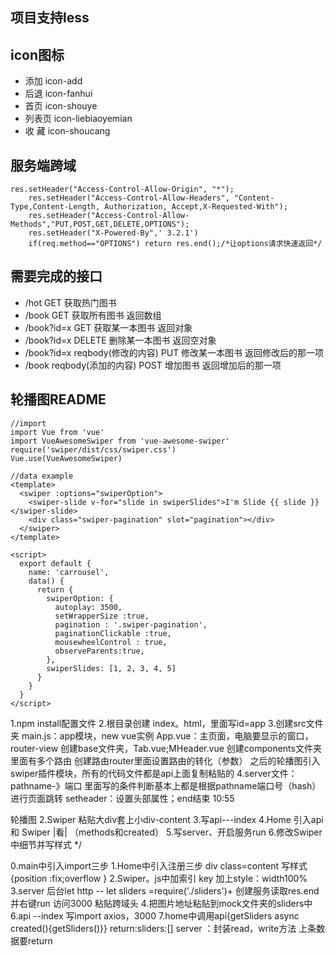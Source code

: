 ## 项目支持less
## icon图标
- 添加
  icon-add
- 后退
  icon-fanhui
- 首页
  icon-shouye
- 列表页
  icon-liebiaoyemian
- 收 藏
  icon-shoucang

## 服务端跨域
```
res.setHeader("Access-Control-Allow-Origin", "*");
    res.setHeader("Access-Control-Allow-Headers", "Content-Type,Content-Length, Authorization, Accept,X-Requested-With");
    res.setHeader("Access-Control-Allow-Methods","PUT,POST,GET,DELETE,OPTIONS");
    res.setHeader("X-Powered-By",' 3.2.1')
    if(req.method=="OPTIONS") return res.end();/*让options请求快速返回*/
```


## 需要完成的接口
- /hot GET 获取热门图书
- /book GET 获取所有图书 返回数组
- /book?id=x GET 获取某一本图书 返回对象
- /book?id=x DELETE 删除某一本图书 返回空对象
- /book?id=x reqbody(修改的内容) PUT 修改某一本图书 返回修改后的那一项
- /book reqbody(添加的内容) POST 增加图书 返回增加后的那一项


## 轮播图README
```
//import
import Vue from 'vue'
import VueAwesomeSwiper from 'vue-awesome-swiper'
require('swiper/dist/css/swiper.css')
Vue.use(VueAwesomeSwiper)

//data example
<template>
  <swiper :options="swiperOption">
    <swiper-slide v-for="slide in swiperSlides">I'm Slide {{ slide }}</swiper-slide>
    <div class="swiper-pagination" slot="pagination"></div>
  </swiper>
</template>

<script>
  export default {
    name: 'carrousel',
    data() {
      return {
        swiperOption: {
          autoplay: 3500,
          setWrapperSize :true,
          pagination : '.swiper-pagination',
          paginationClickable :true,
          mousewheelControl : true,
          observeParents:true,
        },
        swiperSlides: [1, 2, 3, 4, 5]
      }
    }
  }
</script>
```

1.npm install配置文件
2.根目录创建 index。html，里面写id=app
3.创建src文件夹
	main.js：app模块，new vue实例
	App.vue：主页面，电脑要显示的窗口，router-view
  创建base文件夹，Tab.vue;MHeader.vue
  创建components文件夹里面有多个路由
  创建路由router里面设置路由的转化（参数）
  之后的轮播图引入swiper插件模块，所有的代码文件都是api上面复制粘贴的
4.server文件：pathname-》端口
	里面写的条件判断基本上都是根据pathname端口号（hash）进行页面跳转
	setheader：设置头部属性；end结束
10:55

轮播图
 2.Swiper 粘贴大div套上小div-content
 3.写api---index
 4.Home 引入api 和 Swiper  |看|  （methods和created）
 5.写server、开启服务run
 6.修改Swiper中细节并写样式
 */

0.main中引入import三步
1.Home中引入注册三步    div class=content 写样式{position :fix;overflow }
2.Swiper。js中加索引 key  加上style：width100%
3.server 后台let http --  let sliders =require('./sliders')+
         创建服务读取res.end并右键run 访问3000
         粘贴跨域头
4.把图片地址粘贴到mock文件夹的sliders中
6.api --index 写import axios，3000
7.home中调用api{getSliders  async created(){getSliders()}}  return:sliders:[]
server  ：封装read，write方法
          上条数据要return
